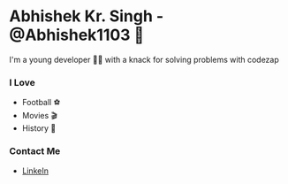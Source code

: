 # Abhishek Kr. Singh - @Abhishek1103 👋

I'm a young developer 🧑‍💻 with a knack for solving problems with codezap

### I Love 
* Football ⚽️
* Movies 🎬
* History 📜

### Contact Me
* [LinkeIn](https://www.linkedin.com/in/abhishek-kumar-singh1103/)

<!--
**Abhishek1103/Abhishek1103** is a ✨ _special_ ✨ repository because its `README.md` (this file) appears on your GitHub profile.

Here are some ideas to get you started:

- 🔭 I’m currently working on ...
- 🌱 I’m currently learning ...
- 👯 I’m looking to collaborate on ...
- 🤔 I’m looking for help with ...
- 💬 Ask me about ...
- 📫 How to reach me: ...
- 😄 Pronouns: ...
- ⚡ Fun fact: ...
-->
